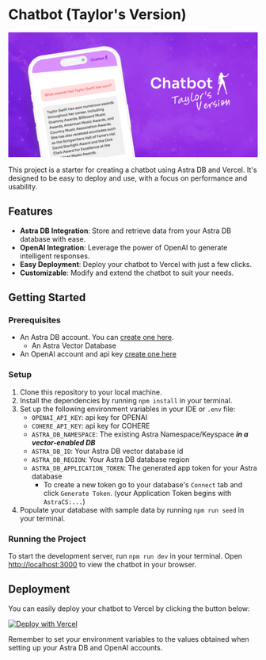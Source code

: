 # Chatbot (Taylor's Version)

![Chatbot (Taylor's Version)](gh-hero.png)

This project is a starter for creating a chatbot using Astra DB and Vercel. It's designed to be easy to deploy and use, with a focus on performance and usability.

## Features

- **Astra DB Integration**: Store and retrieve data from your Astra DB database with ease.
- **OpenAI Integration**: Leverage the power of OpenAI to generate intelligent responses.
- **Easy Deployment**: Deploy your chatbot to Vercel with just a few clicks.
- **Customizable**: Modify and extend the chatbot to suit your needs.

## Getting Started

### Prerequisites

- An Astra DB account. You can [create one here](https://astra.datastax.com/register).
    - An Astra Vector Database
- An OpenAI account and api key [create one here](https://platform.openai.com/)

### Setup

1. Clone this repository to your local machine.
2. Install the dependencies by running `npm install` in your terminal.
3. Set up the following environment variables in your IDE or `.env` file:
    - `OPENAI_API_KEY`: api key for OPENAI
    - `COHERE_API_KEY`: api key for COHERE
    - `ASTRA_DB_NAMESPACE`: The existing Astra Namespace/Keyspace **_in a vector-enabled DB_**
    - `ASTRA_DB_ID`: Your Astra DB vector database id
    - `ASTRA_DB_REGION`: Your Astra DB database region
    - `ASTRA_DB_APPLICATION_TOKEN`: The generated app token for your Astra database
        - To create a new token go to your database's `Connect` tab and click `Generate Token`. (your Application Token begins with `AstraCS:...`)
4. Populate your database with sample data by running `npm run seed` in your terminal.

### Running the Project

To start the development server, run `npm run dev` in your terminal. Open [http://localhost:3000](http://localhost:3000) to view the chatbot in your browser.

## Deployment

You can easily deploy your chatbot to Vercel by clicking the button below:

[![Deploy with Vercel](https://vercel.com/button)](https://vercel.com/new/clone?repository-url=https://github.com/datastax/aws-bedrock-starter&env=ASTRA_DB_NAMESPACE,OPENAI_API_KEY,ASTRA_DB_ID,ASTRA_DB_REGION,ASTRA_DB_APPLICATION_TOKEN)

Remember to set your environment variables to the values obtained when setting up your Astra DB and OpenAI accounts.
